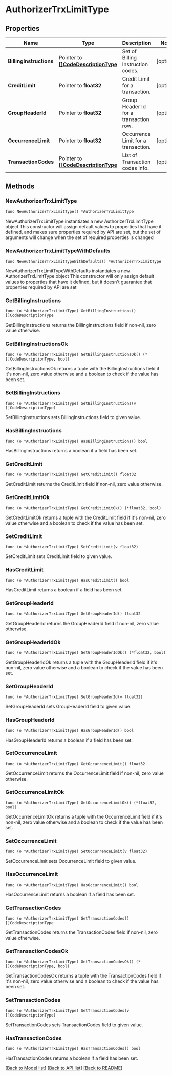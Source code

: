 # AuthorizerTrxLimitType

## Properties

Name | Type | Description | Notes
------------ | ------------- | ------------- | -------------
**BillingInstructions** | Pointer to [**[]CodeDescriptionType**](CodeDescriptionType.md) | Set of Billing Instruction codes. | [optional] 
**CreditLimit** | Pointer to **float32** | Credit Limit for a transaction. | [optional] 
**GroupHeaderId** | Pointer to **float32** | Group Header Id for a transaction row. | [optional] 
**OccurrenceLimit** | Pointer to **float32** | Occurrence Limit for a transaction. | [optional] 
**TransactionCodes** | Pointer to [**[]CodeDescriptionType**](CodeDescriptionType.md) | List of Transaction codes info. | [optional] 

## Methods

### NewAuthorizerTrxLimitType

`func NewAuthorizerTrxLimitType() *AuthorizerTrxLimitType`

NewAuthorizerTrxLimitType instantiates a new AuthorizerTrxLimitType object
This constructor will assign default values to properties that have it defined,
and makes sure properties required by API are set, but the set of arguments
will change when the set of required properties is changed

### NewAuthorizerTrxLimitTypeWithDefaults

`func NewAuthorizerTrxLimitTypeWithDefaults() *AuthorizerTrxLimitType`

NewAuthorizerTrxLimitTypeWithDefaults instantiates a new AuthorizerTrxLimitType object
This constructor will only assign default values to properties that have it defined,
but it doesn't guarantee that properties required by API are set

### GetBillingInstructions

`func (o *AuthorizerTrxLimitType) GetBillingInstructions() []CodeDescriptionType`

GetBillingInstructions returns the BillingInstructions field if non-nil, zero value otherwise.

### GetBillingInstructionsOk

`func (o *AuthorizerTrxLimitType) GetBillingInstructionsOk() (*[]CodeDescriptionType, bool)`

GetBillingInstructionsOk returns a tuple with the BillingInstructions field if it's non-nil, zero value otherwise
and a boolean to check if the value has been set.

### SetBillingInstructions

`func (o *AuthorizerTrxLimitType) SetBillingInstructions(v []CodeDescriptionType)`

SetBillingInstructions sets BillingInstructions field to given value.

### HasBillingInstructions

`func (o *AuthorizerTrxLimitType) HasBillingInstructions() bool`

HasBillingInstructions returns a boolean if a field has been set.

### GetCreditLimit

`func (o *AuthorizerTrxLimitType) GetCreditLimit() float32`

GetCreditLimit returns the CreditLimit field if non-nil, zero value otherwise.

### GetCreditLimitOk

`func (o *AuthorizerTrxLimitType) GetCreditLimitOk() (*float32, bool)`

GetCreditLimitOk returns a tuple with the CreditLimit field if it's non-nil, zero value otherwise
and a boolean to check if the value has been set.

### SetCreditLimit

`func (o *AuthorizerTrxLimitType) SetCreditLimit(v float32)`

SetCreditLimit sets CreditLimit field to given value.

### HasCreditLimit

`func (o *AuthorizerTrxLimitType) HasCreditLimit() bool`

HasCreditLimit returns a boolean if a field has been set.

### GetGroupHeaderId

`func (o *AuthorizerTrxLimitType) GetGroupHeaderId() float32`

GetGroupHeaderId returns the GroupHeaderId field if non-nil, zero value otherwise.

### GetGroupHeaderIdOk

`func (o *AuthorizerTrxLimitType) GetGroupHeaderIdOk() (*float32, bool)`

GetGroupHeaderIdOk returns a tuple with the GroupHeaderId field if it's non-nil, zero value otherwise
and a boolean to check if the value has been set.

### SetGroupHeaderId

`func (o *AuthorizerTrxLimitType) SetGroupHeaderId(v float32)`

SetGroupHeaderId sets GroupHeaderId field to given value.

### HasGroupHeaderId

`func (o *AuthorizerTrxLimitType) HasGroupHeaderId() bool`

HasGroupHeaderId returns a boolean if a field has been set.

### GetOccurrenceLimit

`func (o *AuthorizerTrxLimitType) GetOccurrenceLimit() float32`

GetOccurrenceLimit returns the OccurrenceLimit field if non-nil, zero value otherwise.

### GetOccurrenceLimitOk

`func (o *AuthorizerTrxLimitType) GetOccurrenceLimitOk() (*float32, bool)`

GetOccurrenceLimitOk returns a tuple with the OccurrenceLimit field if it's non-nil, zero value otherwise
and a boolean to check if the value has been set.

### SetOccurrenceLimit

`func (o *AuthorizerTrxLimitType) SetOccurrenceLimit(v float32)`

SetOccurrenceLimit sets OccurrenceLimit field to given value.

### HasOccurrenceLimit

`func (o *AuthorizerTrxLimitType) HasOccurrenceLimit() bool`

HasOccurrenceLimit returns a boolean if a field has been set.

### GetTransactionCodes

`func (o *AuthorizerTrxLimitType) GetTransactionCodes() []CodeDescriptionType`

GetTransactionCodes returns the TransactionCodes field if non-nil, zero value otherwise.

### GetTransactionCodesOk

`func (o *AuthorizerTrxLimitType) GetTransactionCodesOk() (*[]CodeDescriptionType, bool)`

GetTransactionCodesOk returns a tuple with the TransactionCodes field if it's non-nil, zero value otherwise
and a boolean to check if the value has been set.

### SetTransactionCodes

`func (o *AuthorizerTrxLimitType) SetTransactionCodes(v []CodeDescriptionType)`

SetTransactionCodes sets TransactionCodes field to given value.

### HasTransactionCodes

`func (o *AuthorizerTrxLimitType) HasTransactionCodes() bool`

HasTransactionCodes returns a boolean if a field has been set.


[[Back to Model list]](../README.md#documentation-for-models) [[Back to API list]](../README.md#documentation-for-api-endpoints) [[Back to README]](../README.md)



